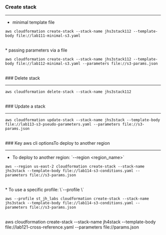 ### Create stack

- - -

* minimal template file

```
aws cloudformation create-stack --stack-name jhs3stack112 --template-body file://lab111-minimal-s3.yaml
```
<br>
* passing parameters via a file

```
aws cloudformation create-stack --stack-name jhs3stack112 --template-body file://lab112-minimal-s3.yaml --parameters file://s3-params.json
```
<br>
### Delete stack

- - -

```
aws cloudformation delete-stack --stack-name jhs3stack112
```
<br>
### Update a stack

- - -

```
aws cloudformation update-stack --stack-name jhs3stack --template-body file://lab113-s3-pseudo-parameters.yaml --parameters file://s3-params.json
```
<br>
### Key aws cli optionsTo deploy to another region

- - -

* To deploy to another region: \`--region <region\_name>\`

```
aws --region us-east-2 cloudformation create-stack --stack-name jhs3stack --template-body file://lab114-s3-conditions.yaml --parameters file://s3-params.json
```
<br>
* To use a specific profile: \`--profile <profile\_name>\`

```
aws --profile st_jh_labs cloudformation create-stack --stack-name jhs3stack --template-body file://lab114-s3-conditions.yaml --parameters file://s3-params.json
```
<br>
aws cloudformation create-stack --stack-name jh4stack --template-body file://lab121-cross-reference.yaml --parameters file://params.json